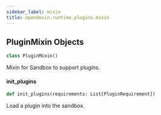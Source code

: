 ```yaml
---
sidebar_label: mixin
title: opendevin.runtime.plugins.mixin
---
```


## PluginMixin Objects

```python
class PluginMixin()
```

Mixin for Sandbox to support plugins.

#### init\_plugins

```python
def init_plugins(requirements: List[PluginRequirement])
```

Load a plugin into the sandbox.

